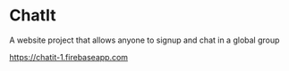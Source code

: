 # ChatIt

A website project that allows anyone to signup and chat in a global group

https://chatit-1.firebaseapp.com
